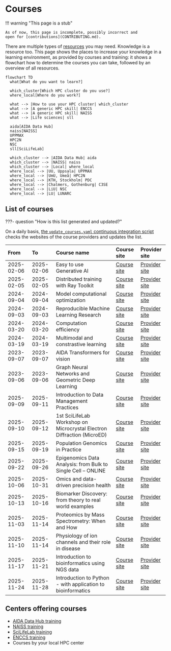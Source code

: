 # Courses

!!! warning "This page is a stub"

    As of now, this page is incomplete, possibly incorrect and
    open for [contributions](CONTRIBUTING.md).

There are multiple types of [resources](resources.md) you may need.
Knowledge is a resource too.
This page shows the places to increase your knowledge in a learning
environment, as provided by courses and training:
it shows a flowchart how to determine the courses
you can take, followed by an overview of all resources.

```mermaid
flowchart TD
  what[What do you want to learn?]
  
  which_cluster[Which HPC cluster do you use?]
  where_local[Where do you work?]

  what --> |How to use your HPC cluster| which_cluster
  what --> |A generic HPC skill| ENCCS
  what --> |A generic HPC skill| NAISS
  what --> |Life sciences| sll
  
  aida[AIDA Data Hub]  
  naiss[NAISS]  
  UPPMAX
  HPC2N
  NSC
  sll[SciLifeLab]
  
  which_cluster --> |AIDA Data Hub| aida
  which_cluster --> |NAISS| naiss
  which_cluster --> |Local| where_local
  where_local --> |UU, Uppsala| UPPMAX
  where_local --> |UmU, Umeå| HPC2N
  where_local --> |KTH, Stockholm| PDC
  where_local --> |Chalmers, Gothenburg| C3SE
  where_local --> |LiU| NSC
  where_local --> |LU| LUNARC
```

## List of courses

???- question "How is this list generated and updated?"

  On a daily basis,
  [the `update_courses.yaml` continuous integration script](https://github.com/NBISweden/SCoRe_user_doc/blob/main/.github/workflows/update_courses.yaml)
  checks the websites of the course providers and updates the list.

<!-- courses_2.md is machine-generated and pasted below this file, courses_1.md -->



|**From**|**To**|**Course name**|**Course site**|**Provider site**|
|:----------|:----------|:---------------------------------------------------|:-----------|:------------|
|2025-02-06 |2025-02-06 |Easy to use Generative AI                                              |[Course site](https://datahub.aida.scilifelab.se/training-events/2025-02-06-easy-to-use-genai-workshop.html)|[Provider site](https://datahub.aida.scilifelab.se/training/)|
|2025-02-05 |2025-02-05 |Distributed training with Ray Toolkit                                  |[Course site](https://datahub.aida.scilifelab.se/training-events/2025-02-05-ray-toolkit-workshop.html)|[Provider site](https://datahub.aida.scilifelab.se/training/)|
|2024-09-04 |2024-09-04 |Model computational optimization                                       |[Course site](https://datahub.aida.scilifelab.se/training-events/2024-09-04-dali-workshop.html)|[Provider site](https://datahub.aida.scilifelab.se/training/)|
|2024-09-03 |2024-09-03 |Reproducible Machine Learning Research                                 |[Course site](https://datahub.aida.scilifelab.se/training-events/2024-09-03-reproducible-ml.html)|[Provider site](https://datahub.aida.scilifelab.se/training/)|
|2024-03-20 |2024-03-20 |Computation efficiency                                                 |[Course site](https://datahub.aida.scilifelab.se/training-events/2024-03-20-computational-efficency.html)|[Provider site](https://datahub.aida.scilifelab.se/training/)|
|2024-03-19 |2024-03-19 |Multimodal and constrastive learning                                   |[Course site](https://datahub.aida.scilifelab.se/training-events/2024-03-19-multimodal-and-contrastive-learning.html)|[Provider site](https://datahub.aida.scilifelab.se/training/)|
|2023-09-07 |2023-09-07 |AIDA Transformers for vision                                           |[Course site](https://datahub.aida.scilifelab.se/training-events/2023-09-07-transformer.html)|[Provider site](https://datahub.aida.scilifelab.se/training/)|
|2023-09-06 |2023-09-06 |Graph Neural Networks and Geometric Deep Learning                      |[Course site](https://datahub.aida.scilifelab.se/training-events/2023-09-06-gnns.html)|[Provider site](https://datahub.aida.scilifelab.se/training/)|
|2025-09-09 |2025-09-11 |Introduction to Data Management Practices                              |[Course site](https://uppsala.instructure.com/courses/112492)|[Provider site](https://training.scilifelab.se/events)|
|2025-09-10 |2025-09-12 |1st SciLifeLab Workshop on Microcrystal Electron Diffraction (MicroED) |[Course site](https://www.scilifelab.se/wp-content/uploads/2025/06/Program_MicroED_Workshop10-12Sept-2025_2-1.pdf)|[Provider site](https://training.scilifelab.se/events)|
|2025-09-15 |2025-09-19 |Population Genomics in Practice                                        |[Course site](https://docs.google.com/forms/d/e/1FAIpQLSfT9BIcZnqwOfvXLfXIiBLzDzZPTRXdC8b4kiogiFgJWom7PQ/viewform?usp=send_form)|[Provider site](https://training.scilifelab.se/events)|
|2025-09-22 |2025-09-26 |Epigenomics Data Analysis: from Bulk to Single Cell – ONLINE           |[Course site](https://uppsala.instructure.com/courses/112730)|[Provider site](https://training.scilifelab.se/events)|
|2025-10-06 |2025-10-31 |Omics and data-driven precision health                                 |[Course site](https://scilifelab-training.github.io/Omics_DataDriven_PrecisionHealth/2504/)|[Provider site](https://training.scilifelab.se/events)|
|2025-10-13 |2025-10-16 |Biomarker Discovery: from theory to real world examples                |[Course site](https://docs.google.com/forms/d/e/1FAIpQLSfdLPrNB1TdQ3x6cgNNNlSOMkuuH3-pFcHLMu9XBYD-Q5aYtA/viewform?usp=pp_url)|[Provider site](https://training.scilifelab.se/events)|
|2025-11-03 |2025-11-14 |Proteomics by Mass Spectrometry: When and How                          |[Course site](https://doctoralcourses.application.ki.se/fubasextern/info?kurs=K7F2522)|[Provider site](https://training.scilifelab.se/events)|
|2025-11-10 |2025-11-14 |Physiology of ion channels and their role in disease                   |[Course site](https://liu.se/en/organisation/liu/bkv/physiology-of-ion-channels-and-their-role-in-disease)|[Provider site](https://training.scilifelab.se/events)|
|2025-11-17 |2025-11-21 |Introduction to bioinformatics using NGS data                          |[Course site](https://uppsala.instructure.com/courses/112140)|[Provider site](https://training.scilifelab.se/events)|
|2025-11-24 |2025-11-28 |Introduction to Python - with application to bioinformatics            |[Course site](https://uppsala.instructure.com/courses/113769)|[Provider site](https://training.scilifelab.se/events)|

<!-- courses_2.md is machine-generated and pasted above this file, courses_3.md -->

## Centers offering courses

- [AIDA Data Hub training](https://datahub.aida.scilifelab.se/training/)
- [NAISS training](https://www.naiss.se/training/)
- [SciLifeLab training](https://training.scilifelab.se/events)
- [ENCCS training](https://enccs.se/events)
- Courses by your local HPC center

